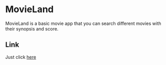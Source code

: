 # MovieLand
MovieLand is a basic movie app that you can search different movies with their synopsis and score.

## Link
Just click [here](https://movieland-database.netlify.app/)
